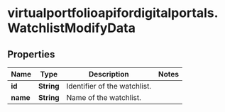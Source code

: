 # virtualportfolioapifordigitalportals.WatchlistModifyData

## Properties

Name | Type | Description | Notes
------------ | ------------- | ------------- | -------------
**id** | **String** | Identifier of the watchlist. | 
**name** | **String** | Name of the watchlist. | 


